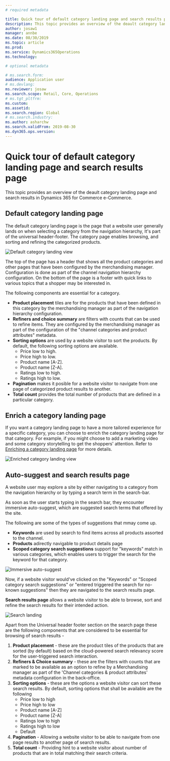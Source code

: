 ```yaml
---
# required metadata

title: Quick tour of default category landing page and search results page
description: This topic provides an overview of the deault category landing page and search results in Dynamics 365 for Commerce e-Commerce.
author: josaw1
manager: annbe
ms.date: 08/30/2019
ms.topic: article
ms.prod: 
ms.service: Dynamics365Operations
ms.technology: 

# optional metadata

# ms.search.form: 
audience: Application user
# ms.devlang: 
ms.reviewer: josaw
ms.search.scope: Retail, Core, Operations
# ms.tgt_pltfrm: 
ms.custom: 
ms.assetid: 
ms.search.region: Global
# ms.search.industry: 
ms.author: asharchw
ms.search.validFrom: 2019-08-30
ms.dyn365.ops.version: 
---
```


# Quick tour of default category landing page and search results page

This topic provides an overview of the deault category landing page and search results in Dynamics 365 for Commerce e-Commerce.

## Default category landing page

The default category landing page is the page that a website user generally lands on when selecting a category from the navigation hierarchy, It's part of the universal header-footer. The category page enables browsing, and sorting and refining the categorized products. 

  ![Default category landing view](./media/SimpleCategoryLandingDressCategory.png)

The top of the page has a header that shows all the product categories and other pages that have been configured by the merchandising manager. Configuration is done as part of the channel navigation hierarchy configuration. On the bottom of the page is a footer with quick links to various topics that a shopper may be interested in. 

The following components are essential for a category. 

- **Product placement** tiles are for the products that have been defined in this category by the merchandising manager as part of the navigation hierarchy configuration.
- **Refiners and choice summary** are filters with counts that can be used to refine items. They are configured by the merchandising manager as part of the configuration of the "channel categories and product attributes" metadata. 
- **Sorting options** are used by a website visitor to sort the products. By default, the following sorting options are available.
	- Price low to high.
	- Price high to low.
	- Product name [A-Z].
	- Product name [Z-A].
	- Ratings low to high.
	- Ratings high to low.
- **Pagination** makes it posible for a website visitor to navigate from one page of categorized product results to another. 
- **Total count** provides the total number of products that are defined in a particular category. 


## Enrich a category landing page

If you want a category landing page to have a more tailored experience for a specific category, you can choose to enrich the category landing page for that category. For example, if you might choose to add a marketing video and some category storytelling to get the shoppers' attention. Refer to [Enriching a category landing page](./articles/commerce/enrich-a-category.md) for more details.

 ![Enriched category landing view](./media/CategoryLandingPages.png)

## Auto-suggest and search results page

A website user may explore a site by either navigating to a category from the navigation hierarchy or by typing a search term in the search-bar. 

As soon as the user starts typing in the search bar, they encounter immersive auto-suggest, which are suggested search terms that offered by the site. 

The following are some of the types of suggestions that mmay come up. 

- **Keywords** are used by search to find items across all products assorted to the channel.
- **Products** adirectly navigable to product details page
- **Scoped category search suggestions** support for "keywords" match in various categories, which enables users to trigger the search for the keyword for that category.
 
![Immersive auto-suggest](./media/ImmersiveAutoSuggestUX.png)

Now, if a website visitor would've clicked on the "Keywords" or "Scoped category search suggestions" or "entered triggered the search for no-known suggestions" then they are navigated to the search results page. 

**Search results page** allows a website visitor to be able to browse, sort and refine the search results for their intended action.

 ![Search landing](./media/SearchLanding.png)

Apart from the Universal header footer section on the search page these are the following components that are considered to be essential for browsing of search results - 

1. **Product placement** - these are the product tiles of the products that are sorted (by default) based on the cloud-powered search relevancy score for the user-triggered search interaction.
1. **Refiners & Choice summary** - these are the filters with counts that are marked to be available as an option to refine by  a Merchandising manager as part of the 'Channel categories & product attributes' metadata configuration in the back-office. 
1. **Sorting options** - these are the options a website visitor can sort these search results. By default, sorting options that shall be available are the following 
	- Price low to high
	- Price high to low
	- Product name [A-Z]
	- Product name [Z-A]
	- Ratings low to high
	- Ratings high to low
	- Default
1. **Pagination** - Allowing a website visitor to be able to navigate from one page results to another page of search results. 
1. **Total count** - Providing hint to a website visitor about number of products that are in total matching their search criteria. 

